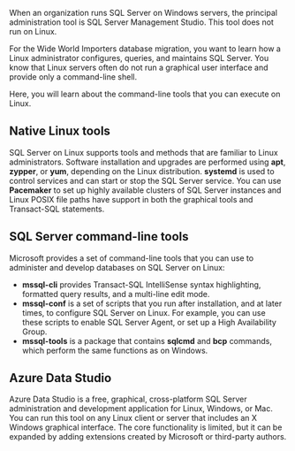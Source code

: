 When an organization runs SQL Server on Windows servers, the principal administration tool is SQL Server Management Studio. This tool does not run on Linux. 

For the Wide World Importers database migration, you want to learn how a Linux administrator configures, queries, and maintains SQL Server. You know that Linux servers often do not run a graphical user interface and provide only a command-line shell.

Here, you will learn about the command-line tools that you can execute on Linux.

## Native Linux tools

SQL Server on Linux supports tools and methods that are familiar to Linux administrators. Software installation and upgrades are performed using **apt**, **zypper**, or **yum**, depending on the Linux distribution. **systemd** is used to control services and can start or stop the SQL Server service. You can use **Pacemaker** to set up highly available clusters of SQL Server instances and Linux POSIX file paths have support in both the graphical tools and Transact-SQL statements.

## SQL Server command-line tools

Microsoft provides a set of command-line tools that you can use to administer and develop databases on SQL Server on Linux:

- **mssql-cli** provides Transact-SQL IntelliSense syntax highlighting, formatted query results, and a multi-line edit mode.
- **mssql-conf** is a set of scripts that you run after installation, and at later times, to configure SQL Server on Linux. For example, you can use these scripts to enable SQL Server Agent, or set up a High Availability Group.
- **mssql-tools** is a package that contains **sqlcmd** and **bcp** commands, which perform the same functions as on Windows.

## Azure Data Studio

Azure Data Studio is a free, graphical, cross-platform SQL Server administration and development application for Linux, Windows, or Mac. You can run this tool on any Linux client or server that includes an X Windows graphical interface. The core functionality is limited, but it can be expanded by adding extensions created by Microsoft or third-party authors.

